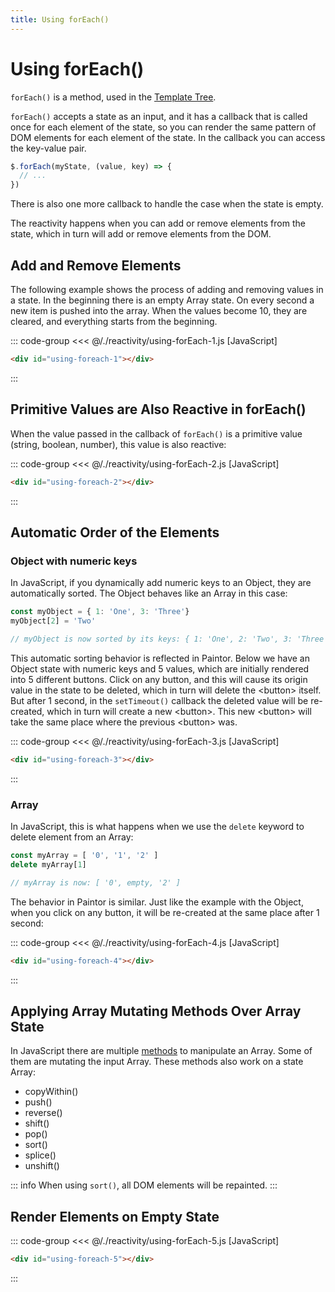 ```yaml
---
title: Using forEach()
---
```


<script setup>
  import { onMounted } from 'vue'
  
  onMounted(async () => {
    await import('./using-forEach-1.js')
    await import('./using-forEach-2.js')
    await import('./using-forEach-3.js')
    await import('./using-forEach-4.js')
    await import('./using-forEach-5.js')
  })
</script>

# Using forEach()

`forEach()` is a method, used in the [Template Tree](../templates/template-tree.md).

`forEach()` accepts a state as an input, and it has a callback that is called once for each element
of the state, so you can render the same pattern of DOM elements for each element of the state.
In the callback you can access the key-value pair.

```js
$.forEach(myState, (value, key) => {
  // ...
})
```

There is also one more callback to handle the case when the state is empty.

The reactivity happens when you can add or remove elements from the state,
which in turn will add or remove elements from the DOM.

## Add and Remove Elements

The following example shows the process of adding and removing values in a state. In the
beginning there is an empty Array state. On every second a new item is pushed into the array.
When the values become 10, they are cleared, and everything starts from the beginning.

::: code-group
<<< @/./reactivity/using-forEach-1.js [JavaScript]
```html [HTML]
<div id="using-foreach-1"></div>
```
:::

<Badge type="warning" text="example" />
<div class="example">
  <div id="using-foreach-1"></div>
</div>

## Primitive Values are Also Reactive in forEach()

When the value passed in the callback of `forEach()` is a primitive value
(string, boolean, number), this value is also reactive:

::: code-group
<<< @/./reactivity/using-forEach-2.js [JavaScript]
```html [HTML]
<div id="using-foreach-2"></div>
```
:::

<Badge type="warning" text="example" />
<div class="example">
  <div id="using-foreach-2"></div>
</div>

## Automatic Order of the Elements

### Object with numeric keys

In JavaScript, if you dynamically add numeric keys to an Object, they are automatically sorted.
The Object behaves like an Array in this case: 

```js
const myObject = { 1: 'One', 3: 'Three'}
myObject[2] = 'Two'

// myObject is now sorted by its keys: { 1: 'One', 2: 'Two', 3: 'Three' }
```

This automatic sorting behavior is reflected in Paintor. Below we have an Object state with numeric
keys and 5 values, which are initially rendered into 5 different buttons. Click on any button, and
this will cause its origin value in the state to be deleted, which in turn will delete the
\<button\> itself. But after 1 second, in the `setTimeout()` callback the deleted value will be
re-created, which in turn will create a new \<button\>. This new \<button\> will take the same
place where the previous \<button\> was.

::: code-group
<<< @/./reactivity/using-forEach-3.js [JavaScript]
```html [HTML]
<div id="using-foreach-3"></div>
```
:::

<Badge type="warning" text="example" />
<div class="example">
  <div id="using-foreach-3"></div>
</div>

### Array

In JavaScript, this is what happens when we use the `delete` keyword to delete element from an
Array:

```js
const myArray = [ '0', '1', '2' ]
delete myArray[1]

// myArray is now: [ '0', empty, '2' ]
```

The behavior in Paintor is similar. Just like the example with the Object, when you click on any
button, it will be re-created at the same place after 1 second:

::: code-group
<<< @/./reactivity/using-forEach-4.js [JavaScript]
```html [HTML]
<div id="using-foreach-4"></div>
```
:::

<Badge type="warning" text="example" />
<div class="example">
  <div id="using-foreach-4"></div>
</div>

## Applying Array Mutating Methods Over Array State

In JavaScript there are multiple [methods](https://developer.mozilla.org/en-US/docs/Web/JavaScript/Reference/Global_Objects/Array)
to manipulate an Array. Some of them are mutating the input Array. These methods also work on a
state Array:

- copyWithin()
- push()
- reverse()
- shift()
- pop()
- sort()
- splice()
- unshift()

::: info
When using `sort()`, all DOM elements will be repainted. 
:::

## Render Elements on Empty State

::: code-group
<<< @/./reactivity/using-forEach-5.js [JavaScript]
```html [HTML]
<div id="using-foreach-5"></div>
```
:::

<Badge type="warning" text="example" />
<div class="example">
  <div id="using-foreach-5"></div>
</div>
